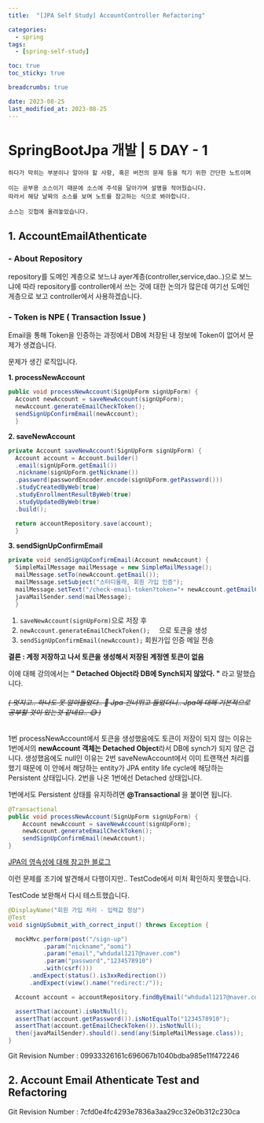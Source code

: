 ```yaml
---
title:  "[JPA Self Study] AccountController Refactoring"

categories:
  - spring
tags:
  - [spring-self-study]

toc: true
toc_sticky: true

breadcrumbs: true

date: 2023-08-25
last_modified_at: 2023-08-25
---
```


# SpringBootJpa 개발 | 5 DAY - 1
```
하다가 막히는 부분이나 알아야 할 사항, 혹은 버전의 문제 등을 적기 위한 간단한 노트이며

이는 공부용 소스이기 때문에 소스에 주석을 달아가며 설명을 적어뒀습니다.
따라서 해당 날짜의 소스를 보며 노트를 참고하는 식으로 봐야합니다.

소스는 깃헙에 올려놓았습니다.
```

## 1. AccountEmailAthenticate

### - About Repository
repository를 도메인 계층으로 보느냐  ayer계층(controller,service,dao..)으로 보느냐에 따라 repository를 controller에서 쓰는 것에 대한 논의가 많은데 여기선 도메인게층으로 보고 controller에서 사용하겠습니다.

###  - Token is NPE ( Transaction Issue )
Email을 통해 Token을 인증하는 과정에서 DB에 저장된 내 정보에 Token이 없어서 문제가 생겼습니다.

문제가 생긴 로직입니다.

**1. processNewAccount**
```java
public void processNewAccount(SignUpForm signUpForm) {
  Account newAccount = saveNewAccount(signUpForm);
  newAccount.generateEmailCheckToken();
  sendSignUpConfirmEmail(newAccount);
  }
```

**2. saveNewAccount**
```java
private Account saveNewAccount(SignUpForm signUpForm) {
  Account account = Account.builder()
  .email(signUpForm.getEmail())
  .nickname(signUpForm.getNickname())
  .password(passwordEncoder.encode(signUpForm.getPassword()))
  .studyCreatedByWeb(true)
  .studyEnrollmentResultByWeb(true)
  .studyUpdatedByWeb(true)
  .build();

  return accountRepository.save(account);
  }
```

**3. sendSignUpConfirmEmail**
```java
private void sendSignUpConfirmEmail(Account newAccount) {
  SimpleMailMessage mailMessage = new SimpleMailMessage();
  mailMessage.setTo(newAccount.getEmail());
  mailMessage.setSubject("스터디올래, 회원 가입 인증");
  mailMessage.setText("/check-email-token?token="+ newAccount.getEmailCheckToken()+"&email="+ newAccount.getEmail());
  javaMailSender.send(mailMessage);
  }
```

1. ``` saveNewAccount(signUpForm) ```으로 저장 후
2.  ```newAccount.generateEmailCheckToken();  ``` 으로 토큰을 생성
3. ``` sendSignUpConfirmEmail(newAccount); ``` 회원가입 인증 메일 전송

**결론 : 계정 저장하고 나서 토큰을 생성해서 저장된 계정엔 토큰이 없음**

이에 대해 강의에서는 **" Detached Object라 DB에 Synch되지 않았다. "** 라고 말했습니다.

###### ~~( 멋지고.. 하나도 못 알아들었다.. 🤗 Jpa 건너뛰고 들었더니.. Jpa에 대해 기본적으로 공부할 것이 있는것 같네요.. 😅 )~~


1번 processNewAccount에서 토큰을 생성했음에도 토큰이 저장이 되지 않는 이유는 1번에서의 **newAccount 객체는 Detached Object**라서 DB에 synch가 되지 않은 겁니다.
생성했음에도 null인 이유는
2번 saveNewAccount에서 이미 트랜잭션 처리를 했기 때문에 이 안에서 해당하는 entity가 JPA entity life cycle에 해당하는 Persistent 상태입니다.
2번을 나온 1번에선 Detached 상태입니다.

1번에서도 Persistent 상태를 유지하려면 **@Transactional** 을 붙이면 됩니다.

```java
@Transactional
public void processNewAccount(SignUpForm signUpForm) {
    Account newAccount = saveNewAccount(signUpForm);
    newAccount.generateEmailCheckToken();
    sendSignUpConfirmEmail(newAccount);
}
```

[JPA의 영속성에 대해 참고한 블로그](https://kihoonkim.github.io/2017/01/27/JPA(Java%20ORM)/2.%20JPA-%EC%98%81%EC%86%8D%EC%84%B1%20%EA%B4%80%EB%A6%AC/)

이런 문제를 조기에 발견해서 다행이지만.. TestCode에서 미처 확인하지 못했습니다.

TestCode 보완해서 다시 테스트했습니다.
```java
@DisplayName("회원 가입 처리 - 입력값 정상")
@Test
void signUpSubmit_with_correct_input() throws Exception {

  mockMvc.perform(post("/sign-up")
          .param("nickname","oomi")
          .param("email","whdudal1217@naver.com")
          .param("password","1234578910")
          .with(csrf()))
      .andExpect(status().is3xxRedirection())
      .andExpect(view().name("redirect:/"));

  Account account = accountRepository.findByEmail("whdudal1217@naver.com");

  assertThat(account).isNotNull();
  assertThat(account.getPassword()).isNotEqualTo("1234578910");
  assertThat(account.getEmailCheckToken()).isNotNull();
  then(javaMailSender).should().send(any(SimpleMailMessage.class));
}
```

Git Revision Number : 09933326161c696067b1040bdba985e11f472246

## 2. Account Email Athenticate Test and Refactoring



Git Revision Number : 7cfd0e4fc4293e7836a3aa29cc32e0b312c230ca
